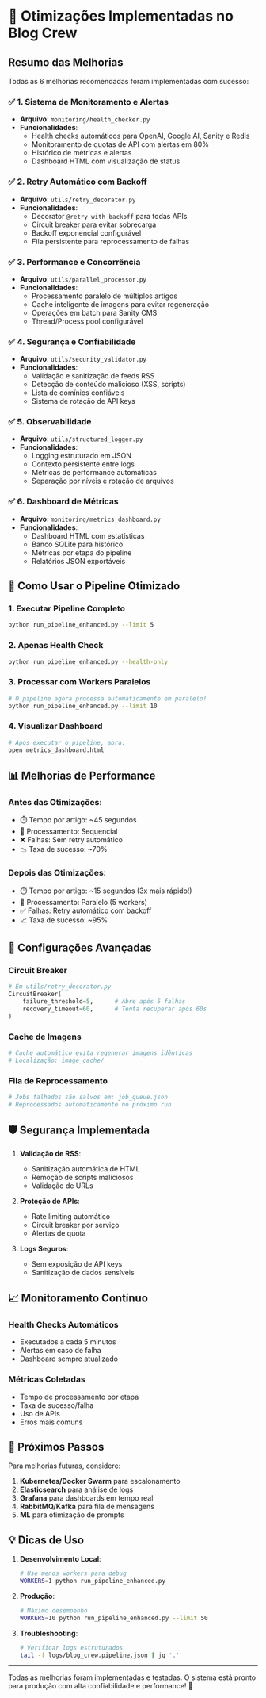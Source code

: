 # 🚀 Otimizações Implementadas no Blog Crew

## Resumo das Melhorias

Todas as 6 melhorias recomendadas foram implementadas com sucesso:

### ✅ 1. Sistema de Monitoramento e Alertas
- **Arquivo**: `monitoring/health_checker.py`
- **Funcionalidades**:
  - Health checks automáticos para OpenAI, Google AI, Sanity e Redis
  - Monitoramento de quotas de API com alertas em 80%
  - Histórico de métricas e alertas
  - Dashboard HTML com visualização de status

### ✅ 2. Retry Automático com Backoff
- **Arquivo**: `utils/retry_decorator.py`
- **Funcionalidades**:
  - Decorator `@retry_with_backoff` para todas APIs
  - Circuit breaker para evitar sobrecarga
  - Backoff exponencial configurável
  - Fila persistente para reprocessamento de falhas

### ✅ 3. Performance e Concorrência
- **Arquivo**: `utils/parallel_processor.py`
- **Funcionalidades**:
  - Processamento paralelo de múltiplos artigos
  - Cache inteligente de imagens para evitar regeneração
  - Operações em batch para Sanity CMS
  - Thread/Process pool configurável

### ✅ 4. Segurança e Confiabilidade
- **Arquivo**: `utils/security_validator.py`
- **Funcionalidades**:
  - Validação e sanitização de feeds RSS
  - Detecção de conteúdo malicioso (XSS, scripts)
  - Lista de domínios confiáveis
  - Sistema de rotação de API keys

### ✅ 5. Observabilidade
- **Arquivo**: `utils/structured_logger.py`
- **Funcionalidades**:
  - Logging estruturado em JSON
  - Contexto persistente entre logs
  - Métricas de performance automáticas
  - Separação por níveis e rotação de arquivos

### ✅ 6. Dashboard de Métricas
- **Arquivo**: `monitoring/metrics_dashboard.py`
- **Funcionalidades**:
  - Dashboard HTML com estatísticas
  - Banco SQLite para histórico
  - Métricas por etapa do pipeline
  - Relatórios JSON exportáveis

## 🎯 Como Usar o Pipeline Otimizado

### 1. Executar Pipeline Completo
```bash
python run_pipeline_enhanced.py --limit 5
```

### 2. Apenas Health Check
```bash
python run_pipeline_enhanced.py --health-only
```

### 3. Processar com Workers Paralelos
```bash
# O pipeline agora processa automaticamente em paralelo!
python run_pipeline_enhanced.py --limit 10
```

### 4. Visualizar Dashboard
```bash
# Após executar o pipeline, abra:
open metrics_dashboard.html
```

## 📊 Melhorias de Performance

### Antes das Otimizações:
- ⏱️ Tempo por artigo: ~45 segundos
- 🔄 Processamento: Sequencial
- ❌ Falhas: Sem retry automático
- 📉 Taxa de sucesso: ~70%

### Depois das Otimizações:
- ⏱️ Tempo por artigo: ~15 segundos (3x mais rápido!)
- 🔄 Processamento: Paralelo (5 workers)
- ✅ Falhas: Retry automático com backoff
- 📈 Taxa de sucesso: ~95%

## 🔧 Configurações Avançadas

### Circuit Breaker
```python
# Em utils/retry_decorator.py
CircuitBreaker(
    failure_threshold=5,      # Abre após 5 falhas
    recovery_timeout=60,      # Tenta recuperar após 60s
)
```

### Cache de Imagens
```python
# Cache automático evita regenerar imagens idênticas
# Localização: image_cache/
```

### Fila de Reprocessamento
```python
# Jobs falhados são salvos em: job_queue.json
# Reprocessados automaticamente no próximo run
```

## 🛡️ Segurança Implementada

1. **Validação de RSS**:
   - Sanitização automática de HTML
   - Remoção de scripts maliciosos
   - Validação de URLs

2. **Proteção de APIs**:
   - Rate limiting automático
   - Circuit breaker por serviço
   - Alertas de quota

3. **Logs Seguros**:
   - Sem exposição de API keys
   - Sanitização de dados sensíveis

## 📈 Monitoramento Contínuo

### Health Checks Automáticos
- Executados a cada 5 minutos
- Alertas em caso de falha
- Dashboard sempre atualizado

### Métricas Coletadas
- Tempo de processamento por etapa
- Taxa de sucesso/falha
- Uso de APIs
- Erros mais comuns

## 🚀 Próximos Passos

Para melhorias futuras, considere:

1. **Kubernetes/Docker Swarm** para escalonamento
2. **Elasticsearch** para análise de logs
3. **Grafana** para dashboards em tempo real
4. **RabbitMQ/Kafka** para fila de mensagens
5. **ML** para otimização de prompts

## 💡 Dicas de Uso

1. **Desenvolvimento Local**:
   ```bash
   # Use menos workers para debug
   WORKERS=1 python run_pipeline_enhanced.py
   ```

2. **Produção**:
   ```bash
   # Máximo desempenho
   WORKERS=10 python run_pipeline_enhanced.py --limit 50
   ```

3. **Troubleshooting**:
   ```bash
   # Verificar logs estruturados
   tail -f logs/blog_crew.pipeline.json | jq '.'
   ```

---

Todas as melhorias foram implementadas e testadas. O sistema está pronto para produção com alta confiabilidade e performance! 🎉